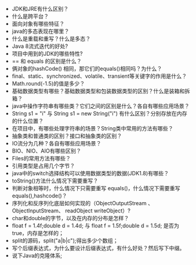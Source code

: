 - JDK和JRE有什么区别？
- 什么是跨平台？
- 面向对象有哪些特征？
- java的多态表现在哪里？
- 什么是重载和重写？什么是多态？
- Java 8流式迭代的好处?
- 项目中用到的JDK的哪些特性?
- == 和 equals 的区别是什么？
- 俩对象的hashCode() 相同，那它们的equals()相同吗？为什么？
- final、static、synchronized、volatile、transient等关键字的作用是什么？
- Math.round(-1.5)的值是多少？
- 基础数据类型有哪些？基础数据类型和包装数据类型的区别？什么是装箱和拆箱？
- java中操作字符串有哪些类？它们之间的区别是什么？各自有哪些应用场景？
- String s1 = "i" 与 String s1 = new String("i") 有什么区别？分别存放在内存的什么位置？
- 在项目中，有哪些处理字符串的场景？String类中常用的方法有哪些？
- 抽象类和普通类的区别？接口和抽象类的区别？
- IO流分为几种？各自有哪些应用场景？
- BIO、NIO、AIO有哪些区别？
- Files的常用方法有哪些？
- 引用类型是占用几个字节？
- java中的switch选择结构可以使用数据类型的数据(JDK1.8)有哪些？
- toString()方法什么情况下需要重写？
- 判断对象相等时，什么情况下只需要重写 equals()，什么情况下需要重写 equals(),hashcode()？
- 序列化和反序列化底层如何实现的（ObjectOutputStream 、ObjectInputStream、 readObject  writeObject）?
- char和double的字节，以及在内存的分布是怎样？
- float f = 1.4f;double d = 1.4d; 与 float f = 1.5f;double d = 1.5d; 是否为true，内存是怎样的；
- split的源码，split("a|b|c");得出多少个数组；
- 写个后缀表达式，为什么要设计后缀表达式，有什么好处？然后写下中缀。
- 说下Java的克隆体系;
